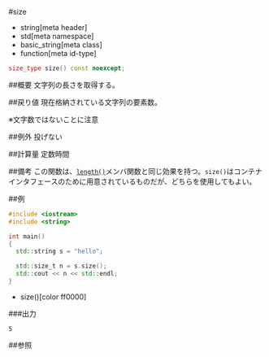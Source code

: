 #size
* string[meta header]
* std[meta namespace]
* basic_string[meta class]
* function[meta id-type]

```cpp
size_type size() const noexcept;
```

##概要
文字列の長さを取得する。


##戻り値
現在格納されている文字列の要素数。

※文字数ではないことに注意


##例外
投げない


##計算量
定数時間


##備考
この関数は、[`length()`](length.md)メンバ関数と同じ効果を持つ。`size()`はコンテナインタフェースのために用意されているものだが、どちらを使用してもよい。


##例
```cpp
#include <iostream>
#include <string>

int main()
{
  std::string s = "hello";

  std::size_t n = s.size();
  std::cout << n << std::endl;
}
```
* size()[color ff0000]

###出力
```
5
```

##参照
